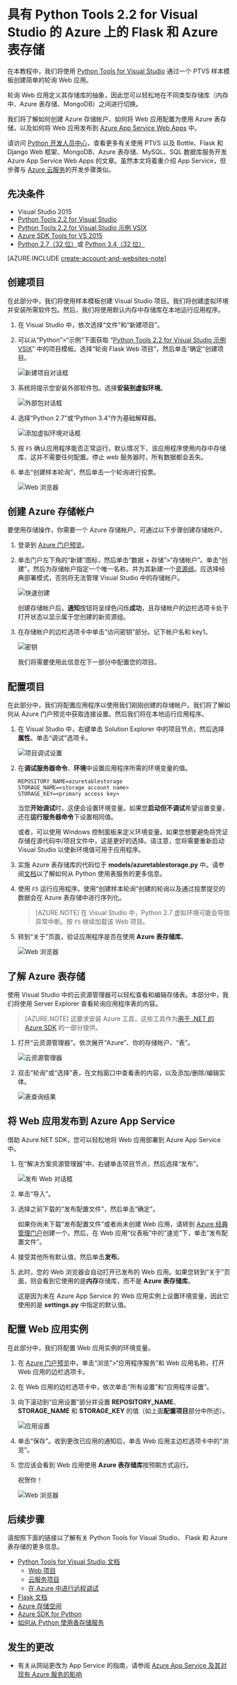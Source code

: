 <properties 
	pageTitle="具有 Python Tools 2.2 for Visual Studio 的 Azure 上的 Flask 和 Azure 表存储" 
	description="了解如何使用 Python Tools for Visual Studio 来创建在 Azure 表存储中存储数据的 Flask Web 应用，以及将应用部署到 Azure App Service Web Apps 中。" 
	services="app-service\web"
	tags="python"
	documentationCenter="python" 
	authors="huguesv" 
	manager="wpickett" 
	editor=""/>

<tags
	ms.service="app-service-web"
	ms.date="07/07/2016"
	wacn.date="11/07/2016"/>  





# 具有 Python Tools 2.2 for Visual Studio 的 Azure 上的 Flask 和 Azure 表存储 

在本教程中，我们将使用 [Python Tools for Visual Studio] 通过一个 PTVS 样本模板创建简单的轮询 Web 应用。

轮询 Web 应用定义其存储库的抽象，因此您可以轻松地在不同类型存储库（内存中、Azure 表存储、MongoDB）之间进行切换。

我们将了解如何创建 Azure 存储帐户、如何将 Web 应用配置为使用 Azure 表存储，以及如何将 Web 应用发布到 [Azure App Service Web Apps](/documentation/articles/app-service-changes-existing-services/) 中。

请访问 [Python 开发人员中心]，查看更多有关使用 PTVS 以及 Bottle、Flask 和 Django Web 框架、MongoDB、Azure 表存储、MySQL、SQL 数据库服务开发 Azure App Service Web Apps 的文章。虽然本文将着重介绍 App Service，但步骤与 [Azure 云服务]的开发步骤类似。

## <a name="prerequisites"></a>先决条件

 - Visual Studio 2015
 - [Python Tools 2.2 for Visual Studio]
 - [Python Tools 2.2 for Visual Studio 示例 VSIX]
 - [Azure SDK Tools for VS 2015]
 - [Python 2.7（32 位）]或 [Python 3.4（32 位）]

[AZURE.INCLUDE [create-account-and-websites-note](../../includes/create-account-and-websites-note.md)]

## 创建项目

在此部分中，我们将使用样本模板创建 Visual Studio 项目。我们将创建虚拟环境并安装所需软件包。然后，我们将使用默认内存中存储库在本地运行应用程序。

1.  在 Visual Studio 中，依次选择“文件”和“新建项目”。

1.  可以从“Python”>“示例”下面获取 “[Python Tools 2.2 for Visual Studio 示例 VSIX]” 中的项目模板。选择“轮询 Flask Web 项目”，然后单击“确定”创建项目。

  	![新建项目对话框](./media/web-sites-python-ptvs-flask-table-storage/PollsFlaskNewProject.png)  


1.  系统将提示您安装外部软件包。选择**安装到虚拟环境**。

  	![外部包对话框](./media/web-sites-python-ptvs-flask-table-storage/PollsFlaskExternalPackages.png)  


1.  选择“Python 2.7”或“Python 3.4”作为基础解释器。

  	![添加虚拟环境对话框](./media/web-sites-python-ptvs-flask-table-storage/PollsCommonAddVirtualEnv.png)  


1.  按 `F5` 确认应用程序能否正常运行。默认情况下，该应用程序使用内存中存储库，这并不需要任何配置。停止 web 服务器时，所有数据都会丢失。

1.  单击“创建样本轮询”，然后单击一个轮询进行投票。

  	![Web 浏览器](./media/web-sites-python-ptvs-flask-table-storage/PollsFlaskInMemoryBrowser.png)  


## 创建 Azure 存储帐户

要使用存储操作，你需要一个 Azure 存储帐户。可通过以下步骤创建存储帐户。

1.  登录到 [Azure 门户预览](https://portal.azure.cn/)。

2. 单击门户左下角的“新建”图标，然后单击“数据 + 存储”>“存储帐户”。单击“创建”，然后为存储帐户指定一个唯一名称，并为其新建一个[资源组](/documentation/articles/resource-group-overview/)。应选择经典部署模式，否则将无法管理 Visual Studio 中的存储帐户。

  	![快速创建](./media/web-sites-python-ptvs-flask-table-storage/PollsCommonAzureStorageCreate.png)

	创建存储帐户后，**通知**按钮将呈绿色闪烁**成功**，且存储帐户的边栏选项卡处于打开状态以显示属于您创建的新资源组。

5. 在存储帐户的边栏选项卡中单击“访问密钥”部分。记下帐户名和 key1。

  	![密钥](./media/web-sites-python-ptvs-flask-table-storage/PollsCommonAzureStorageKeys.png)

	我们将需要使用此信息在下一部分中配置您的项目。

## 配置项目

在此部分中，我们将配置应用程序以使用我们刚刚创建的存储帐户。我们将了解如何从 Azure 门户预览中获取连接设置。然后我们将在本地运行应用程序。

1.  在 Visual Studio 中，右键单击 Solution Explorer 中的项目节点，然后选择**属性**。单击“调试”选项卡。

  	![项目调试设置](./media/web-sites-python-ptvs-flask-table-storage/PollsFlaskAzureTableStorageProjectDebugSettings.png)

1.  在**调试服务器命令**、**环境**中设置应用程序所需的环境变量的值。

        REPOSITORY_NAME=azuretablestorage
        STORAGE_NAME=<storage account name>
        STORAGE_KEY=<primary access key>

    当您**开始调试**时，这便会设置环境变量。如果您**启动但不调试**希望设置变量，还在**运行服务器命令**下设置相同值。

    或者，可以使用 Windows 控制面板来定义环境变量。如果您想要避免将凭证存储在源代码中/项目文件中，这是更好的选择。请注意，您将需要重新启动 Visual Studio 以使新环境值可用于应用程序。

1.  实施 Azure 表存储库的代码位于 **models/azuretablestorage.py** 中。请参阅[文档]以了解如何从 Python 使用表服务的更多信息。

1.  使用 `F5` 运行应用程序。使用“创建样本轮询”创建的轮询以及通过投票提交的数据会在 Azure 表存储中进行序列化。

	> [AZURE.NOTE] 在 Visual Studio 中，Python 2.7 虚拟环境可能会导致异常中断。按 `F5` 继续加载该 Web 项目。

1.  转到“关于”页面，验证应用程序是否在使用 **Azure 表存储库**。

  	![Web 浏览器](./media/web-sites-python-ptvs-flask-table-storage/PollsFlaskAzureTableStorageAbout.png)  


## 了解 Azure 表存储

使用 Visual Studio 中的云资源管理器可以轻松查看和编辑存储表。本部分中，我们将使用 Server Explorer 查看轮询应用程序表的内容。

> [AZURE.NOTE] 这要求安装 Azure 工具，这些工具作为[用于 .NET 的 Azure SDK] 的一部分提供。

1.  打开“云资源管理器”。依次展开“Azure”、你的存储帐户、“表”。

  	![云资源管理器](./media/web-sites-python-ptvs-bottle-table-storage/PollsCommonServerExplorer.png)  


1.  双击“轮询”或“选择”表，在文档窗口中查看表的内容，以及添加/删除/编辑实体。

  	![表查询结果](./media/web-sites-python-ptvs-bottle-table-storage/PollsCommonServerExplorerTable.png)

## 将 Web 应用发布到 Azure App Service

借助 Azure.NET SDK，您可以轻松地将 Web 应用部署到 Azure App Service 中。

1.  在“解决方案资源管理器”中，右键单击项目节点，然后选择“发布”。

  	![发布 Web 对话框](./media/web-sites-python-ptvs-bottle-table-storage/PollsCommonPublishWebSiteDialog.png)  


1.  单击“导入”。

1.  选择之前下载的“发布配置文件”，然后单击“确定”。

	如果你尚未下载“发布配置文件”或者尚未创建 Web 应用，请转到 [Azure 经典管理门户](https://manage.windowsazure.cn)创建一个。然后，在 Web 应用“仪表板”中的“速览”下，单击“发布配置文件”。

1.  接受其他所有默认值，然后单击**发布**。

1.  此时，您的 Web 浏览器会自动打开已发布的 Web 应用。如果您转到“关于”页面，则会看到它使用的是**内存**存储库，而不是 **Azure 表存储库**。

    这是因为未在 Azure App Service 的 Web 应用实例上设置环境变量，因此它使用的是 **settings.py** 中指定的默认值。

## 配置 Web 应用实例

在此部分中，我们将配置 Web 应用实例的环境变量。

1.  在 [Azure 门户预览](https://portal.azure.cn)中，单击“浏览”>“应用程序服务”和 Web 应用名称，打开 Web 应用的边栏选项卡。

1.  在 Web 应用的边栏选项卡中，依次单击“所有设置”和“应用程序设置”。

1.  向下滚动到“应用设置”部分并设置 **REPOSITORY\_NAME**、**STORAGE\_NAME** 和 **STORAGE\_KEY** 的值（如上面**配置项目**部分中所述）。

  	![应用设置](./media/web-sites-python-ptvs-bottle-table-storage/PollsCommonWebSiteConfigureSettingsTableStorage.png)

1.  单击“保存”。收到更改已应用的通知后，单击 Web 应用主边栏选项卡中的“浏览”。

1.  您应该会看到 Web 应用使用 **Azure 表存储库**按预期方式运行。

    祝贺你！

  	![Web 浏览器](./media/web-sites-python-ptvs-flask-table-storage/PollsFlaskAzureBrowser.png)  


## 后续步骤

请按照下面的链接以了解有关 Python Tools for Visual Studio、 Flask 和 Azure 表存储的更多信息。

- [Python Tools for Visual Studio 文档]
  - [Web 项目]
  - [云服务项目]
  - [在 Azure 中进行远程调试]
- [Flask 文档]
- [Azure 存储空间]
- [Azure SDK for Python]
- [如何从 Python 使用表存储服务]

## 发生的更改
* 有关从网站更改为 App Service 的指南，请参阅 [Azure App Service 及其对现有 Azure 服务的影响](/documentation/articles/app-service-changes-existing-services/)


<!--Link references-->
[Python 开发人员中心]: /develop/python/
[Azure 云服务]: /documentation/articles/cloud-services-python-ptvs/
[文档]: /documentation/articles/storage-python-how-to-use-table-storage/
[如何从 Python 使用表存储服务]: /documentation/articles/storage-python-how-to-use-table-storage/

<!--External Link references-->

[Azure Portal]: https://portal.azure.cn
[用于 .NET 的 Azure SDK]: /downloads/
[Python Tools for Visual Studio]: http://aka.ms/ptvs
[Python Tools 2.2 for Visual Studio]: http://go.microsoft.com/fwlink/?LinkID=624025

[Python Tools 2.2 for Visual Studio 示例 VSIX]: http://go.microsoft.com/fwlink/?LinkID=624025
[Azure SDK Tools for VS 2015]: http://go.microsoft.com/fwlink/?linkid=518003
[Python 2.7（32 位）]: http://go.microsoft.com/fwlink/?LinkId=517190
[Python 3.4（32 位）]: http://go.microsoft.com/fwlink/?LinkId=517191
[Python Tools for Visual Studio 文档]: http://aka.ms/ptvsdocs
[Flask 文档]: http://flask.pocoo.org/
[在 Azure 中进行远程调试]: http://go.microsoft.com/fwlink/?LinkId=624026
[Web 项目]: http://go.microsoft.com/fwlink/?LinkId=624027
[云服务项目]: http://go.microsoft.com/fwlink/?LinkId=624028
[Azure 存储空间]: /documentation/services/storage/
[Azure SDK for Python]: https://github.com/Azure/azure-sdk-for-python
 

<!---HONumber=Mooncake_0919_2016-->